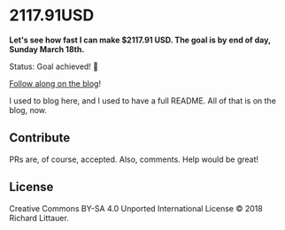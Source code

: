 # 2117.91USD

**Let's see how fast I can make $2117.91 USD. The goal is by end of day, Sunday March 18th.**

Status: Goal achieved! 🎉

[Follow along on the blog](https://richardlitt.github.io/2117.91USD/)!

I used to blog here, and I used to have a full README. All of that is on the blog, now.

## Contribute

PRs are, of course, accepted. Also, comments. Help would be great!

## License

Creative Commons BY-SA 4.0 Unported International License © 2018 Richard Littauer.
